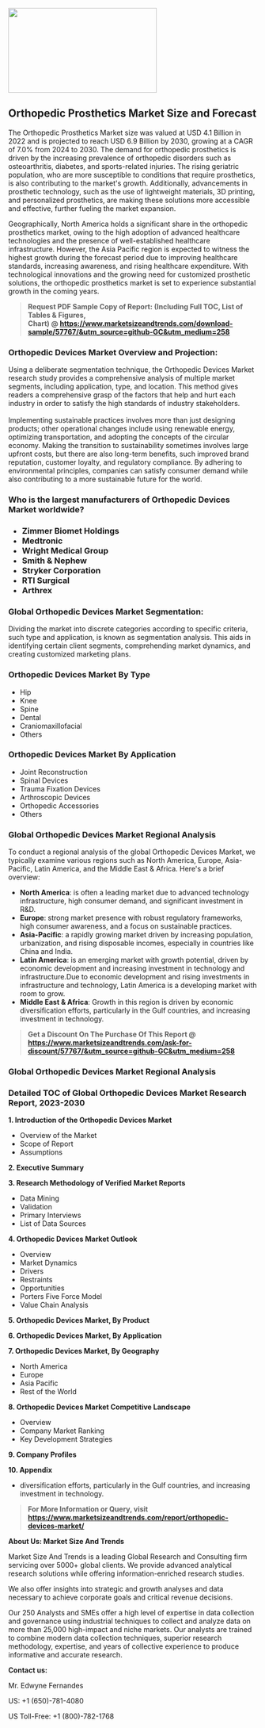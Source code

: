 <p><img class="alignnone size-medium wp-image-20088" src="https://ffe5etoiles.com/wp-content/uploads/2024/12/MST1-300x171.png" alt="" width="300" height="171" /></p><h2>Orthopedic Prosthetics Market Size and Forecast</h2><p>The Orthopedic Prosthetics Market size was valued at USD 4.1 Billion in 2022 and is projected to reach USD 6.9 Billion by 2030, growing at a CAGR of 7.0% from 2024 to 2030. The demand for orthopedic prosthetics is driven by the increasing prevalence of orthopedic disorders such as osteoarthritis, diabetes, and sports-related injuries. The rising geriatric population, who are more susceptible to conditions that require prosthetics, is also contributing to the market's growth. Additionally, advancements in prosthetic technology, such as the use of lightweight materials, 3D printing, and personalized prosthetics, are making these solutions more accessible and effective, further fueling the market expansion.</p><p>Geographically, North America holds a significant share in the orthopedic prosthetics market, owing to the high adoption of advanced healthcare technologies and the presence of well-established healthcare infrastructure. However, the Asia Pacific region is expected to witness the highest growth during the forecast period due to improving healthcare standards, increasing awareness, and rising healthcare expenditure. With technological innovations and the growing need for customized prosthetic solutions, the orthopedic prosthetics market is set to experience substantial growth in the coming years.</p></p><blockquote id="" class=""><strong>Request PDF Sample Copy of Report: (Including Full TOC, List of Tables &amp; Figures, Chart)&nbsp;@&nbsp;<strong><a href="https://www.marketsizeandtrends.com/download-sample/57767/&utm_source=github-GC&utm_medium=258" target="_blank">https://www.marketsizeandtrends.com/download-sample/57767/&utm_source=github-GC&utm_medium=258</a></strong></strong></blockquote><h3 id="" class="">Orthopedic Devices Market&nbsp;Overview and Projection:</h3><p id="" class="">Using a deliberate segmentation technique, the Orthopedic Devices Market research study provides a comprehensive analysis of multiple market segments, including application, type, and location. This method gives readers a comprehensive grasp of the factors that help and hurt each industry in order to satisfy the high standards of industry stakeholders. <br /> <br />Implementing sustainable practices involves more than just designing products; other operational changes include using renewable energy, optimizing transportation, and adopting the concepts of the circular economy. Making the transition to sustainability sometimes involves large upfront costs, but there are also long-term benefits, such improved brand reputation, customer loyalty, and regulatory compliance. By adhering to environmental principles, companies can satisfy consumer demand while also contributing to a more sustainable future for the world.</p><h3 id="" class="">Who is the largest manufacturers of&nbsp;Orthopedic Devices Market worldwide?</h3><h3 class=""><p><ul><li>Zimmer Biomet Holdings </li><li> Medtronic </li><li> Wright Medical Group </li><li> Smith & Nephew </li><li> Stryker Corporation </li><li> RTI Surgical </li><li> Arthrex</li></ul></p></h3><h3 id="" class="">Global&nbsp;Orthopedic Devices Market Segmentation:</h3><p id="" class="">Dividing the market into discrete categories according to specific criteria, such type and application, is known as segmentation analysis. This aids in identifying certain client segments, comprehending market dynamics, and creating customized marketing plans.</p><h3 id="" class="">Orthopedic Devices Market&nbsp;By Type</h3><p><p><ul><li>Hip </li><li> Knee </li><li> Spine </li><li> Dental </li><li> Craniomaxillofacial </li><li> Others</p></li></ul></p></p><h3 id="" class="">Orthopedic Devices Market&nbsp;By Application</h3><p class=""><p><ul><li>Joint Reconstruction </li><li> Spinal Devices </li><li> Trauma Fixation Devices </li><li> Arthroscopic Devices </li><li> Orthopedic Accessories </li><li> Others</li></ul></p></p><h3 id="" class="">Global Orthopedic Devices Market Regional Analysis</h3><p id="" class="">To conduct a regional analysis of the global Orthopedic Devices Market, we typically examine various regions such as North America, Europe, Asia-Pacific, Latin America, and the Middle East &amp; Africa. Here's a brief overview:</p><ul><li><strong>North America</strong>: is often a leading market due to advanced technology infrastructure, high consumer demand, and significant investment in R&amp;D.</li><li><strong>Europe</strong>: strong market presence with robust regulatory frameworks, high consumer awareness, and a focus on sustainable practices.</li><li><strong>Asia-Pacific</strong>: a rapidly growing market driven by increasing population, urbanization, and rising disposable incomes, especially in countries like China and India.</li><li><strong>Latin America</strong>: is an emerging market with growth potential, driven by economic development and increasing investment in technology and infrastructure.Due to economic development and rising investments in infrastructure and technology, Latin America is a developing market with room to grow.</li><li><strong>Middle East &amp; Africa</strong>: Growth in this region is driven by economic diversification efforts, particularly in the Gulf countries, and increasing investment in technology.</li></ul><blockquote id="" class=""><strong>Get a Discount On The Purchase Of This Report @ <strong><a href="https://www.marketsizeandtrends.com/ask-for-discount/57767/&utm_source=github-GC&utm_medium=258" target="_blank">https://www.marketsizeandtrends.com/ask-for-discount/57767/&utm_source=github-GC&utm_medium=258</a></strong></strong></blockquote><h3 id="" class="">Global Orthopedic Devices Market Regional Analysis</h3><h3 id="" class="">Detailed TOC of Global Orthopedic Devices Market Research Report, 2023-2030</h3><p id="" class=""><strong>1. Introduction of the Orthopedic Devices Market</strong></p><ul><li>Overview of the Market</li><li>Scope of Report</li><li>Assumptions</li></ul><p id="" class=""><strong>2. Executive Summary</strong></p><p id="" class=""><strong>3. Research Methodology of Verified Market Reports</strong></p><ul><li>Data Mining</li><li>Validation</li><li>Primary Interviews</li><li>List of Data Sources</li></ul><p id="" class=""><strong>4. Orthopedic Devices Market Outlook</strong></p><ul><li>Overview</li><li>Market Dynamics</li><li>Drivers</li><li>Restraints</li><li>Opportunities</li><li>Porters Five Force Model</li><li>Value Chain Analysis</li></ul><p id="" class=""><strong>5. Orthopedic Devices Market, By Product</strong></p><p id="" class=""><strong>6. Orthopedic Devices Market, By Application</strong></p><p id="" class=""><strong>7. Orthopedic Devices Market, By Geography</strong></p><ul><li>North America</li><li>Europe</li><li>Asia Pacific</li><li>Rest of the World</li></ul><p id="" class=""><strong>8. Orthopedic Devices Market Competitive Landscape</strong></p><ul><li>Overview</li><li>Company Market Ranking</li><li>Key Development Strategies</li></ul><p id="" class=""><strong>9. Company Profiles</strong></p><p id="" class=""><strong>10. Appendix</strong></p><ul><li>diversification efforts, particularly in the Gulf countries, and increasing investment in technology.</li></ul><blockquote id="" class=""><strong>For More Information or Query, visit <strong><strong><a href="https://www.marketsizeandtrends.com/report/orthopedic-devices-market/" target="_blank">https://www.marketsizeandtrends.com/report/orthopedic-devices-market/</a></strong></strong></strong></blockquote><p id="" class=""><strong>About Us: Market Size And Trends</strong></p><p id="" class="">Market Size And Trends is a leading Global Research and Consulting firm servicing over 5000+ global clients. We provide advanced analytical research solutions while offering information-enriched research studies.</p><p id="" class="">We also offer insights into strategic and growth analyses and data necessary to achieve corporate goals and critical revenue decisions.</p><p id="" class="">Our 250 Analysts and SMEs offer a high level of expertise in data collection and governance using industrial techniques to collect and analyze data on more than 25,000 high-impact and niche markets. Our analysts are trained to combine modern data collection techniques, superior research methodology, expertise, and years of collective experience to produce informative and accurate research.</p><p id="" class=""><strong>Contact us:</strong></p><p id="" class="">Mr. Edwyne Fernandes</p><p id="" class="">US: +1 (650)-781-4080</p><p id="" class="">US Toll-Free: +1 (800)-782-1768</p>
